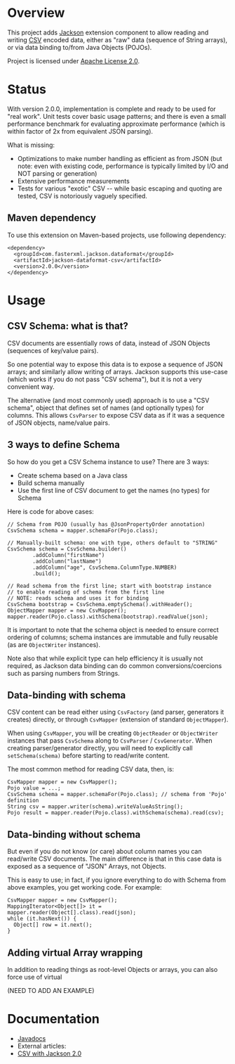 # Overview

This project adds [Jackson](http://http://wiki.fasterxml.com/JacksonHome) extension component to allow reading and writing [CSV](http://en.wikipedia.org/wiki/Comma-separated_values) encoded data, either as "raw" data (sequence of String arrays), or via data binding to/from Java Objects (POJOs).

Project is licensed under [Apache License 2.0](http://www.apache.org/licenses/LICENSE-2.0.txt).

# Status

With version 2.0.0, implementation is complete and ready to be used for "real work". Unit tests cover basic usage patterns; and there is even a small performance benchmark for evaluating approximate performance (which is within factor of 2x from equivalent JSON parsing).

What is missing:

 * Optimizations to make number handling as efficient as from JSON (but note: even with existing code, performance is typically limited by I/O and NOT parsing or generation)
 * Extensive performance measurements
 * Tests for various "exotic" CSV -- while basic escaping and quoting are tested, CSV is notoriously vaguely specified.

## Maven dependency

To use this extension on Maven-based projects, use following dependency:

    <dependency>
      <groupId>com.fasterxml.jackson.dataformat</groupId>
      <artifactId>jackson-dataformat-csv</artifactId>
      <version>2.0.0</version>
    </dependency>

# Usage

## CSV Schema: what is that?

CSV documents are essentially rows of data, instead of JSON Objects (sequences of key/value pairs).

So one potential way to expose this data is to expose a sequence of JSON arrays; and similarly allow writing of arrays.
Jackson supports this use-case (which works if you do not pass "CSV schema"), but it is not a very convenient way.

The alternative (and most commonly used) approach is to use a "CSV schema", object that defines set of names (and optionally types) for columns. This allows `CsvParser` to expose CSV data as if it was a sequence of JSON objects, name/value pairs.

## 3 ways to define Schema

So how do you get a CSV Schema instance to use? There are 3 ways:

 * Create schema based on a Java class
 * Build schema manually
 * Use the first line of CSV document to get the names (no types) for Schema

Here is code for above cases:

    // Schema from POJO (usually has @JsonPropertyOrder annotation)
    CsvSchema schema = mapper.schemaFor(Pojo.class);

    // Manually-built schema: one with type, others default to "STRING"
    CsvSchema schema = CsvSchema.builder()
            .addColumn("firstName")
            .addColumn("lastName")
            .addColumn("age", CsvSchema.ColumnType.NUMBER)
            .build();

    // Read schema from the first line; start with bootstrap instance
    // to enable reading of schema from the first line
    // NOTE: reads schema and uses it for binding
    CsvSchema bootstrap = CsvSchema.emptySchema().withHeader();
    ObjectMapper mapper = new CsvMapper();
    mapper.reader(Pojo.class).withSchema(bootstrap).readValue(json);     

It is important to note that the schema object is needed to ensure correct ordering of columns; schema instances are immutable and fully reusable (as are `ObjectWriter` instances).

Note also that while explicit type can help efficiency it is usually not required, as Jackson data binding can do common conversions/coercions such as parsing numbers from Strings.

## Data-binding with schema

CSV content can be read either using `CsvFactory` (and parser, generators it creates) directly, or through `CsvMapper` (extension of standard `ObjectMapper`).

When using `CsvMapper`, you will be creating `ObjectReader` or `ObjectWriter` instances that pass `CsvSchema` along to `CsvParser` / `CsvGenerator`.
When creating parser/generator directly, you will need to explicitly call `setSchema(schema)` before starting to read/write content.

The most common method for reading CSV data, then, is:

    CsvMapper mapper = new CsvMapper();
    Pojo value = ...;
    CsvSchema schema = mapper.schemaFor(Pojo.class); // schema from 'Pojo' definition
    String csv = mapper.writer(schema).writeValueAsString();
    Pojo result = mapper.reader(Pojo.class).withSchema(schema).read(csv);

## Data-binding without schema

But even if you do not know (or care) about column names you can read/write CSV documents. The main difference is that in this case data is exposed as a sequence of "JSON" Arrays, not Objects.

This is easy to use; in fact, if you ignore everything to do with Schema from above examples, you get working code. For example:

    CsvMapper mapper = new CsvMapper();
    MappingIterator<Object[]> it = mapper.reader(Object[].class).read(json);
    while (it.hasNext()) {
      Object[] row = it.next();
    }

## Adding virtual Array wrapping

In addition to reading things as root-level Objects or arrays, you can also force use of virtual 

(NEED TO ADD AN EXAMPLE)

# Documentation

* [Javadocs](/jackson-dataformat-csv/wiki/JavaDocs)
* External articles:
 * [CSV with Jackson 2.0](http://www.cowtowncoder.com/blog/archives/2012/03/entry_468.html)

